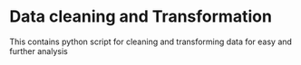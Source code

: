# Data cleaning and Transformation
This contains python script for cleaning and transforming data for easy and further analysis 
